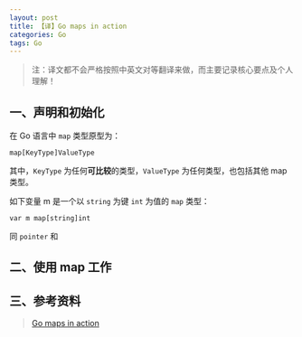 ```yaml
---
layout: post
title: 【译】Go maps in action 
categories: Go
tags: Go
---
```


> 注：译文都不会严格按照中英文对等翻译来做，而主要记录核心要点及个人理解！

## 一、声明和初始化

在 Go 语言中 `map` 类型原型为：

    map[KeyType]ValueType

其中，`KeyType` 为任何**可比较**的类型，`ValueType` 为任何类型，也包括其他 map 类型。

如下变量 m 是一个以 `string` 为键 `int` 为值的 `map` 类型：

    var m map[string]int
    
同 `pointer` 和

<!--more-->

## 二、使用 map 工作

    

## 三、参考资料

> [Go maps in action](https://blog.golang.org/go-maps-in-action)

